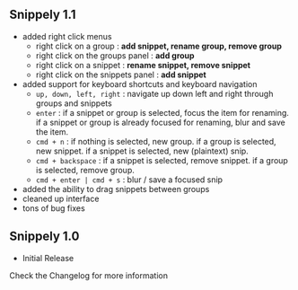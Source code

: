 ## Snippely 1.1 ##

  * added right click menus
    * right click on a group :  **add snippet, rename group, remove group**
    * right click on the groups panel :  **add group**
    * right click on a snippet :  **rename snippet, remove snippet**
    * right click on the snippets panel :  **add snippet**
  * added support for keyboard shortcuts and keyboard navigation
    * `up, down, left, right` :  navigate up down left and right through groups and snippets
    * `enter` :  if a snippet or group is selected, focus the item for renaming. if a snippet or group is already focused for renaming, blur and save the item.
    * `cmd + n` :  if nothing is selected, new group. if a group is selected, new snippet. if a snippet is selected, new (plaintext) snip.
    * `cmd + backspace` :  if a snippet is selected, remove snippet. if a group is selected, remove group.
    * `cmd + enter | cmd + s` :  blur / save a focused snip
  * added the ability to drag snippets between groups
  * cleaned up interface
  * tons of bug fixes

## Snippely 1.0 ##

- Initial Release

Check the Changelog for more information